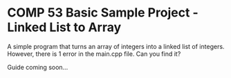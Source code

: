# COMP 53 Basic Sample Project - Linked List to Array

A simple program that turns an array of integers into a linked list of integers.
However, there is 1 error in the main.cpp file. Can you find it?

Guide coming soon...
